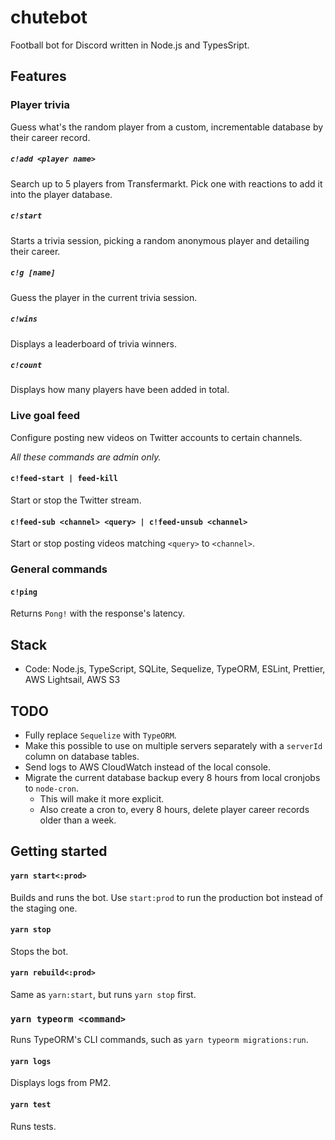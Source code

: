 # chutebot

Football bot for Discord written in Node.js and TypesSript.

## Features

### Player trivia

Guess what's the random player from a custom, incrementable database by their career record.

##### `c!add <player name>`

Search up to 5 players from Transfermarkt. Pick one with reactions to add it into the player database.

##### `c!start`

Starts a trivia session, picking a random anonymous player and detailing their career.

##### `c!g [name]`

Guess the player in the current trivia session.

##### `c!wins`

Displays a leaderboard of trivia winners.

##### `c!count`

Displays how many players have been added in total.

### Live goal feed

Configure posting new videos on Twitter accounts to certain channels.

_All these commands are admin only._

#### `c!feed-start | feed-kill`

Start or stop the Twitter stream.

#### `c!feed-sub <channel> <query> | c!feed-unsub <channel>`

Start or stop posting videos matching `<query>` to `<channel>`.

### General commands

#### `c!ping`

Returns `Pong!` with the response's latency.

## Stack

- Code: Node.js, TypeScript, SQLite, Sequelize, TypeORM, ESLint, Prettier, AWS Lightsail, AWS S3

## TODO

- Fully replace `Sequelize` with `TypeORM`.
- Make this possible to use on multiple servers separately with a `serverId` column on database tables.
- Send logs to AWS CloudWatch instead of the local console.
- Migrate the current database backup every 8 hours from local cronjobs to `node-cron`.
  - This will make it more explicit.
  - Also create a cron to, every 8 hours, delete player career records older than a week.

## Getting started

#### `yarn start<:prod>`

Builds and runs the bot. Use `start:prod` to run the production bot instead of the staging one.

#### `yarn stop`

Stops the bot.

#### `yarn rebuild<:prod>`

Same as `yarn:start`, but runs `yarn stop` first.

### `yarn typeorm <command>`

Runs TypeORM's CLI commands, such as `yarn typeorm migrations:run`.

#### `yarn logs`

Displays logs from PM2.

#### `yarn test`

Runs tests.
